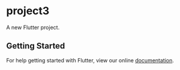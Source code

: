 # project3

A new Flutter project.

## Getting Started

For help getting started with Flutter, view our online
[documentation](https://flutter.io/).
